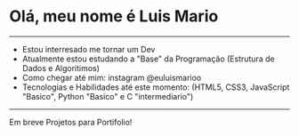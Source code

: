 # Olá, meu nome é Luis Mario
***
- Estou interresado me tornar um Dev
- Atualmente estou estudando a "Base" da Programação (Estrutura de Dados e Algoritimos)
- Como chegar até mim: instagram @euluismarioo
- Tecnologias e Habilidades até este momento: (HTML5, CSS3, JavaScript "Basico", Python "Basico" e C "intermediario")
***
Em breve Projetos para Portifolio!
